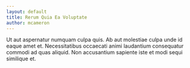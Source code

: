 ```yaml
---
layout: default
title: Rerum Quia Ea Voluptate
author: mcameron
---
```


Ut aut aspernatur numquam culpa quis. Ab aut molestiae culpa unde id eaque amet et. Necessitatibus occaecati animi laudantium consequatur commodi ad quas aliquid. Non accusantium sapiente iste et modi sequi similique et.
